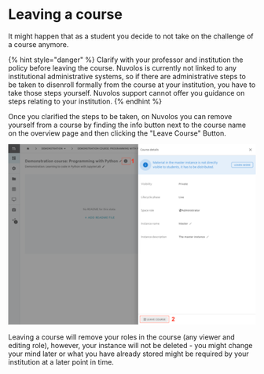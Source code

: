 # Leaving a course

It might happen that as a student you decide to not take on the challenge of a course anymore.&#x20;

{% hint style="danger" %}
Clarify with your professor and institution the policy before leaving the course. Nuvolos is currently not linked to any institutional administrative systems, so if there are administrative steps to be taken to disenroll formally from the course at your institution, you have to take those steps yourself. Nuvolos support cannot offer you guidance on steps relating to your institution.
{% endhint %}

Once you clarified the steps to be taken, on Nuvolos you can remove yourself from a course by finding the info button next to the course name on the overview page and then clicking the "Leave Course" Button.

![](<../../../.gitbook/assets/Screen Shot 2021-06-22 at 4.03.08 PM.png>)

Leaving a course will remove your roles in the course (any viewer and editing role), however, your instance will not be deleted - you might change your mind later or what you have already stored might be required by your institution at a later point in time.
